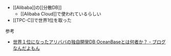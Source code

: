 - [[Alibaba]]の[[分散DB]]
	- [[Alibaba Cloud]]で使われているらしい
- [[TPC-C]]で世界1位を取った

参考
- [世界１位になったアリババの独自開発DB OceanBaseとは何者か？ - ブログなんだよもん](https://koduki.hatenablog.com/entry/2019/10/21/082234)

